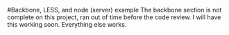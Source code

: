 #Backbone, LESS, and node (server) example
The backbone section is not complete on this project, ran out of time before the code review. I will have this working soon. Everything else works.